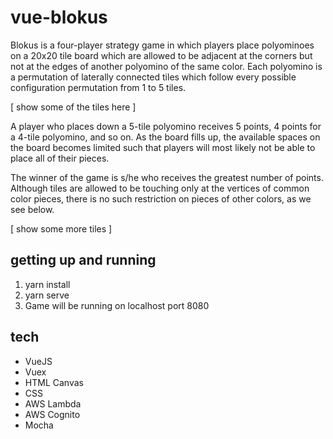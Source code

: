 # vue-blokus
Blokus is a four-player strategy game in which players place polyominoes on a 20x20 tile board which are allowed to be
adjacent at the corners but not at the edges of another polyomino of the same color. Each polyomino is 
a permutation of laterally connected tiles which follow every possible configuration permutation from 1 to 5 tiles. 

[ show some of the tiles here ]

A player who places down a 5-tile polyomino receives 5 points, 4 points for a 4-tile polyomino, and so on. As
the board fills up, the available spaces on the board becomes limited such that players will most likely not be able
to place all of their pieces. 

The winner of the game is s/he who receives the greatest number of points. Although tiles are allowed to 
be touching only at the vertices of common color pieces, there is no such restriction on pieces of other colors,
as we see below.

[ show some more tiles ]

## getting up and running
1. yarn install
2. yarn serve
3. Game will be running on localhost port 8080

## tech
- VueJS
- Vuex
- HTML Canvas
- CSS
- AWS Lambda
- AWS Cognito
- Mocha



